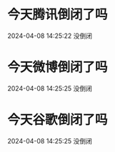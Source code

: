 # 今天腾讯倒闭了吗

2024-04-08 14:25:22 没倒闭

# 今天微博倒闭了吗

2024-04-08 14:25:25 没倒闭

# 今天谷歌倒闭了吗

2024-04-08 14:25:25 没倒闭

